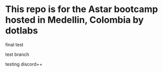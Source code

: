 # This repo is for the Astar bootcamp hosted in Medellin, Colombia by dotlabs

final test

test branch

testing discord++
